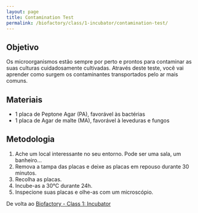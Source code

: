 ```yaml
---
layout: page
title: Contamination Test
permalink: /biofactory/class/1-incubator/contamination-test/
---
```


## Objetivo

Os microorganismos estão sempre por perto e prontos para contaminar as suas culturas cuidadosamente cultivadas. Através deste teste, você vai aprender como surgem os contaminantes transportados pelo ar mais comuns.

## Materiais

* 1 placa de Peptone Agar (PA), favorável às bactérias
* 1 placa de Agar de malte (MA), favorável à leveduras e fungos

## Metodologia

1. Ache um local interessante no seu entorno. Pode ser uma sala, um banheiro…
2. Remova a tampa das placas e deixe as placas em repouso durante 30 minutos.
3. Recolha as placas.
4. Incube-as a 30°C durante 24h.
5. Inspecione suas placas e olhe-as com um microscópio.

De volta ao [Biofactory - Class 1: Incubator](/biofactory/class/1-incubator/)